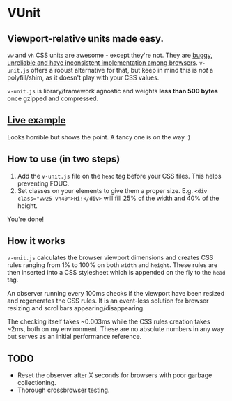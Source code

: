 VUnit
======

## Viewport-relative units made easy.
`vw` and `vh` CSS units are awesome - except they're not. They are [buggy, unreliable and have inconsistent implementation among browsers](http://caniuse.com/#feat=viewport-units). `v-unit.js` offers a robust alternative for that, but keep in mind this is *not* a polyfill/shim, as it doesn't play with your CSS values.

`v-unit.js` is library/framework agnostic and weights **less than 500 bytes** once gzipped and compressed.

## [Live example](http://joaocunha.github.io/v-unit/)
Looks horrible but shows the point. A fancy one is on the way :)

## How to use (in two steps)
1. Add the `v-unit.js` file on the `head` tag before your CSS files. This helps preventing FOUC.
2. Set classes on your elements to give them a proper size. E.g. `<div class="vw25 vh40">Hi!</div>` will fill 25% of the width and 40% of the height.

You're done!

## How it works
`v-unit.js` calculates the browser viewport dimensions and creates CSS rules ranging from 1% to 100% on both `width` and `height`. These rules are then inserted into a CSS stylesheet which is appended on the fly to the `head` tag.

An observer running every 100ms checks if the viewport have been resized and regenerates the CSS rules. It is an event-less solution for browser resizing and scrollbars appearing/disappearing.

The checking itself takes ~0.003ms while the CSS rules creation takes ~2ms, both on my environment. These are no absolute numbers in any way but serves as an initial performance reference.

## TODO
- Reset the observer after X seconds for browsers with poor garbage collectioning.
- Thorough crossbrowser testing.
